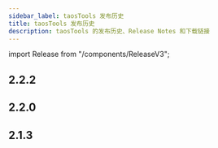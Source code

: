 ```yaml
---
sidebar_label: taosTools 发布历史
title: taosTools 发布历史
description: taosTools 的发布历史、Release Notes 和下载链接
---
```


import Release from "/components/ReleaseV3";

## 2.2.2

<Release type="tools" version="2.2.2" />

## 2.2.0

<Release type="tools" version="2.2.0" />

## 2.1.3

<Release type="tools" version="2.1.3" />
